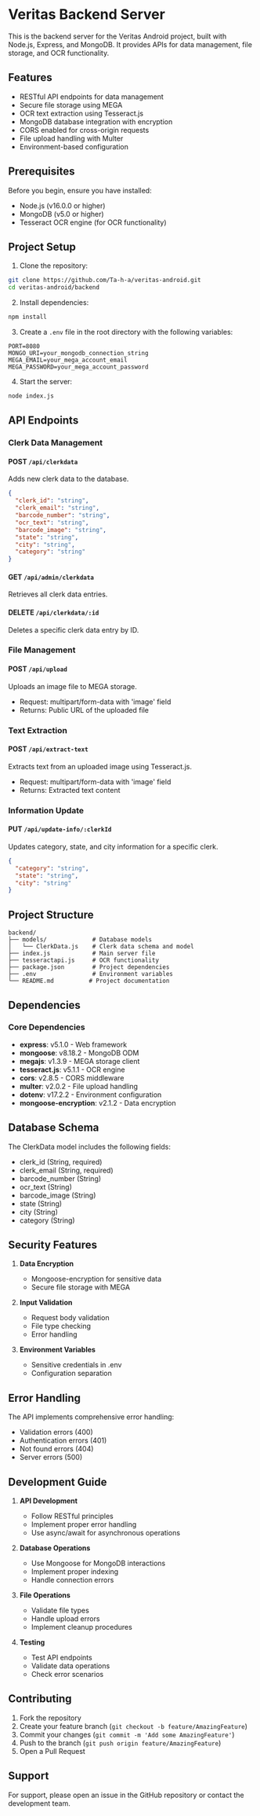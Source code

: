 # Veritas Backend Server

This is the backend server for the Veritas Android project, built with Node.js, Express, and MongoDB. It provides APIs for data management, file storage, and OCR functionality.

## Features

- RESTful API endpoints for data management
- Secure file storage using MEGA
- OCR text extraction using Tesseract.js
- MongoDB database integration with encryption
- CORS enabled for cross-origin requests
- File upload handling with Multer
- Environment-based configuration

## Prerequisites

Before you begin, ensure you have installed:

- Node.js (v16.0.0 or higher)
- MongoDB (v5.0 or higher)
- Tesseract OCR engine (for OCR functionality)

## Project Setup

1. Clone the repository:

```bash
git clone https://github.com/Ta-h-a/veritas-android.git
cd veritas-android/backend
```

2. Install dependencies:

```bash
npm install
```

3. Create a `.env` file in the root directory with the following variables:

```env
PORT=8080
MONGO_URI=your_mongodb_connection_string
MEGA_EMAIL=your_mega_account_email
MEGA_PASSWORD=your_mega_account_password
```

4. Start the server:

```bash
node index.js
```

## API Endpoints

### Clerk Data Management

#### POST `/api/clerkdata`

Adds new clerk data to the database.

```json
{
  "clerk_id": "string",
  "clerk_email": "string",
  "barcode_number": "string",
  "ocr_text": "string",
  "barcode_image": "string",
  "state": "string",
  "city": "string",
  "category": "string"
}
```

#### GET `/api/admin/clerkdata`

Retrieves all clerk data entries.

#### DELETE `/api/clerkdata/:id`

Deletes a specific clerk data entry by ID.

### File Management

#### POST `/api/upload`

Uploads an image file to MEGA storage.

- Request: multipart/form-data with 'image' field
- Returns: Public URL of the uploaded file

### Text Extraction

#### POST `/api/extract-text`

Extracts text from an uploaded image using Tesseract.js.

- Request: multipart/form-data with 'image' field
- Returns: Extracted text content

### Information Update

#### PUT `/api/update-info/:clerkId`

Updates category, state, and city information for a specific clerk.

```json
{
  "category": "string",
  "state": "string",
  "city": "string"
}
```

## Project Structure

```
backend/
├── models/             # Database models
│   └── ClerkData.js    # Clerk data schema and model
├── index.js            # Main server file
├── tesseractapi.js     # OCR functionality
├── package.json        # Project dependencies
├── .env                # Environment variables
└── README.md          # Project documentation
```

## Dependencies

### Core Dependencies

- **express**: v5.1.0 - Web framework
- **mongoose**: v8.18.2 - MongoDB ODM
- **megajs**: v1.3.9 - MEGA storage client
- **tesseract.js**: v5.1.1 - OCR engine
- **cors**: v2.8.5 - CORS middleware
- **multer**: v2.0.2 - File upload handling
- **dotenv**: v17.2.2 - Environment configuration
- **mongoose-encryption**: v2.1.2 - Data encryption

## Database Schema

The ClerkData model includes the following fields:

- clerk_id (String, required)
- clerk_email (String, required)
- barcode_number (String)
- ocr_text (String)
- barcode_image (String)
- state (String)
- city (String)
- category (String)

## Security Features

1. **Data Encryption**

   - Mongoose-encryption for sensitive data
   - Secure file storage with MEGA

2. **Input Validation**

   - Request body validation
   - File type checking
   - Error handling

3. **Environment Variables**
   - Sensitive credentials in .env
   - Configuration separation

## Error Handling

The API implements comprehensive error handling:

- Validation errors (400)
- Authentication errors (401)
- Not found errors (404)
- Server errors (500)

## Development Guide

1. **API Development**

   - Follow RESTful principles
   - Implement proper error handling
   - Use async/await for asynchronous operations

2. **Database Operations**

   - Use Mongoose for MongoDB interactions
   - Implement proper indexing
   - Handle connection errors

3. **File Operations**

   - Validate file types
   - Handle upload errors
   - Implement cleanup procedures

4. **Testing**
   - Test API endpoints
   - Validate data operations
   - Check error scenarios

## Contributing

1. Fork the repository
2. Create your feature branch (`git checkout -b feature/AmazingFeature`)
3. Commit your changes (`git commit -m 'Add some AmazingFeature'`)
4. Push to the branch (`git push origin feature/AmazingFeature`)
5. Open a Pull Request

## Support

For support, please open an issue in the GitHub repository or contact the development team.
